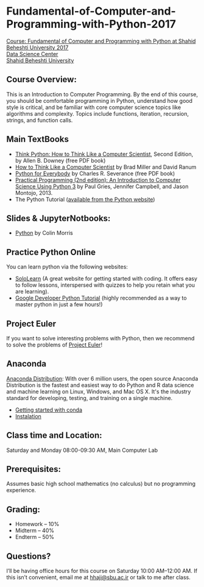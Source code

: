 # Fundamental-of-Computer-and-Programming-with-Python-2017
[Course: Fundamental of Computer and Programming with Python at Shahid Beheshti University 2017](http://facultymembers.sbu.ac.ir/hhaji/python-2017)<br>
[Data Science Center](http://ds.sbu.ac.ir)<br> 
[Shahid Beheshti University](http://www.sbu.ac.ir/)<br>

## Course Overview:
This is an Introduction to Computer Programming. By the end of this course, you should be comfortable programming in Python, understand how good style is critical, and be familiar with core computer science topics like algorithms and complexity. Topics include functions, iteration, recursion, strings, and function calls.

## Main TextBooks

* [Think Python: How to Think Like a Computer Scientist](http://greenteapress.com/wp/think-python-2e/), Second  Edition, by Allen B. Downey (free PDF book)
* [How to Think Like a Computer Scientist](http://interactivepython.org/courselib/static/thinkcspy/index.html) by Brad Miller and David Ranum
* [Python for Everybody](https://www.py4e.com/book.php) by Charles R. Severance (free PDF book)
* [Practical Programming (2nd edition): An Introduction to Computer Science Using Python 3](https://pragprog.com/book/gwpy2/practical-programming) by Paul Gries, Jennifer Campbell, and Jason Montojo, 2013.
* The Python Tutorial ([available from the Python website](https://docs.python.org/3.6/tutorial/))

## Slides & JupyterNotbooks:

* [Python](https://www.kaggle.com/learn/python) by Colin Morris <br>

## Practice Python Online
You can learn python via the following websites:
* [SoloLearn](http://www.sololearn.com/) (A great website for getting started with coding. It offers easy to follow lessons, interspersed with quizzes to help you retain what you are learning).
* [Google Developer Python Tutorial](https://developers.google.com/edu/python/)  (highly recommended as a way to master python in just a few hours!) 
## Project Euler
If you want to solve interesting problems with Python, then we recommend to solve the problems of [Project Euler](https://projecteuler.net/)!

## Anaconda
[Anaconda Distribution](https://www.anaconda.com/what-is-anaconda/): With over 6 million users, the open source Anaconda Distribution is the fastest and easiest way to do Python and R data science and machine learning on Linux, Windows, and Mac OS X. It's the industry standard for developing, testing, and training on a single machine.
* [Getting started with conda](https://conda.io/docs/user-guide/getting-started.html)
* [Instalation](https://docs.anaconda.com/anaconda/install/)

## Class time and Location:
Saturday and Monday 08:00-09:30 AM, Main Computer Lab

## Prerequisites: 
Assumes basic high school mathematics (no calculus) but no programming experience.

## Grading:
* Homework – 10%
* Midterm – 40%
* Endterm – 50%

## Questions?
I’ll be having office hours for this course on Saturday 10:00 AM–12:00 AM. If this isn’t convenient, email me at hhaji@sbu.ac.ir or talk to me after class.
